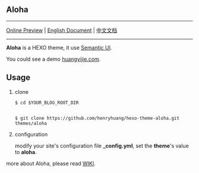 ## Aloha
---

[Online Preview](http://huangyijie.com) | [English Document](https://github.com/henryhuang/hexo-theme-aloha/wiki/en) | [中文文档](https://github.com/henryhuang/hexo-theme-aloha/wiki/zh_CN)

---

**Aloha** is a HEXO theme, it use [Semantic UI](http://semantic-ui.com/).

You could see a demo [huangyijie.com](http://huangyijie.com).

## Usage

1. clone 

	``` 
	$ cd $YOUR_BLOG_ROOT_DIR


	$ git clone https://github.com/henryhuang/hexo-theme-aloha.git themes/aloha
	```

2. configuration

	modify your site's configuration file **_config.yml**, set the **theme**'s value to **aloha**.
	
more about Aloha, please read [WIKI](https://github.com/henryhuang/hexo-theme-aloha/wiki).
